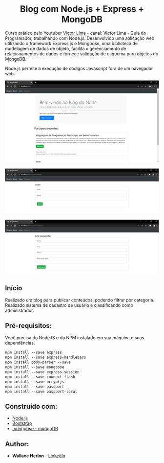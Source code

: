 <h1 align="center">Blog com Node.js + Express + MongoDB</h1>

Curso prático pelo Youtuber [Victor Lima](https://www.youtube.com/watch?v=LLqq6FemMNQ&list=PLJ_KhUnlXUPtbtLwaxxUxHqvcNQndmI4B) - canal: Victor Lima - Guia do Programador, trabalhando com Node.js. Desenvolvido uma aplicação web utilizando o framework Express.js e Mongoose, uma biblioteca de modelagem de dados de objeto, facilita o gerenciamento de relacionamentos de dados e fornece validação de esquema para objetos do MongoDB.

Node.js permite a execução de códigos Javascript fora de um navegador web.

<img src="to_readme/Blog.png">
<br><br>
<img src="to_readme/login.png">
<br><br>
<img src="to_readme/login-cadastrar.png">

## Início

Realizado um blog para publicar conteúdos, podendo filtrar por categoria. Realizado sistema de cadastro de usuário e classificando como administrador. 

## Pré-requisitos:

Você precisa do NodeJS e do NPM instalado em sua máquina e suas dependências.

```
npm install --save express
npm install --save express-handlebars 
npm install body-parser --save
npm install --save mongoose
npm install --save express-session
npm install --save connect-flash
npm install --save bcryptjs
npm install --save passport
npm install --save passport-local
```

## Construído com:

* [Node.js](https://nodejs.org/en/)
* [Bootstrap](https://getbootstrap.com/)
* [mongoose - mongoDB](https://www.mongodb.com/)

## Author:

* **Wallace Herlon** - [LinkedIn](https://www.linkedin.com/in/wallaceherlon/)
